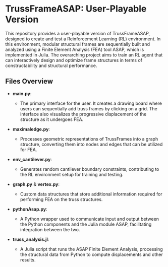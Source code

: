 # TrussFrameASAP: User-Playable Version

This repository provides a user-playable version of TrussFrameASAP, designed to create and test a Reinforcement Learning (RL) environment. In this environment, modular structural frames are sequentially built and analyzed using a Finite Element Analysis (FEA) tool ASAP, which is implemented in Julia. The overarching project aims to train an RL agent that can interactively design and optimize frame structures in terms of constructability and structural performance. 

## Files Overview

- **main.py**: 
  - The primary interface for the user. It creates a drawing board where users can sequentially add truss frames by clicking on a grid. The interface also visualizes the progressive displacement of the structure as it undergoes FEA.
  
- **maximaledge.py**: 
  - Processes geometric representations of TrussFrames into a graph structure, converting them into nodes and edges that can be utilized for FEA.
  
- **env_cantilever.py**: 
  - Generates random cantilever boundary constraints, contributing to the RL environment setup for training and testing.

- **graph.py** & **vertex.py**: 
  - Custom data structures that store additional information required for performing FEA on the truss structures.

- **pythonAsap.py**: 
  - A Python wrapper used to communicate input and output between the Python components and the Julia module ASAP, facilitating integration between the two.

- **truss_analysis.jl**: 
  - A Julia script that runs the ASAP Finite Element Analysis, processing the structural data from Python to compute displacements and other results.




